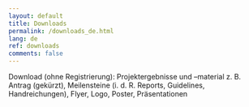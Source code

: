 ```yaml
---
layout: default
title: Downloads
permalink: /downloads_de.html
lang: de
ref: downloads
comments: false
---
```

Download (ohne Registrierung): Projektergebnisse und –material z. B. Antrag (gekürzt), Meilensteine (i. d. R. Reports, Guidelines, Handreichungen), Flyer, Logo, Poster, Präsentationen
